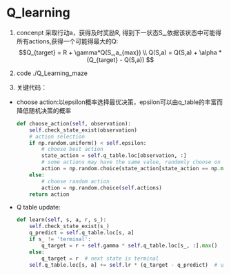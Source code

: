 # Q_learning

1. concenpt
采取行动a，获得及时奖励R, 得到下一状态S_,依据该状态中可能得所有actions,获得一个可能得最大的Q:
$$Q_{target} = R + \gamma*Q(S_,a_{max}) \\
Q(S,a) = Q(S,a) + \alpha * (Q_{target} - Q(S,a))
$$

2. code
./Q_Learning_maze

3. 关键代码：
- choose action:以epsilon概率选择最优决策，epsilon可以由q_table的丰富而降低随机决策的概率
    ``` python
    def choose_action(self, observation):
        self.check_state_exist(observation)
        # action selection
        if np.random.uniform() < self.epsilon:
            # choose best action
            state_action = self.q_table.loc[observation, :]
            # some actions may have the same value, randomly choose on in these actions
            action = np.random.choice(state_action[state_action == np.max(state_action)].index)
        else:
            # choose random action
            action = np.random.choice(self.actions)
        return action
    ```
- Q table update:
    ``` python
    def learn(self, s, a, r, s_):
        self.check_state_exist(s_)
        q_predict = self.q_table.loc[s, a]
        if s_ != 'terminal':
            q_target = r + self.gamma * self.q_table.loc[s_, :].max()  # next state is not terminal
        else:
            q_target = r  # next state is terminal
        self.q_table.loc[s, a] += self.lr * (q_target - q_predict)  # update
    ```